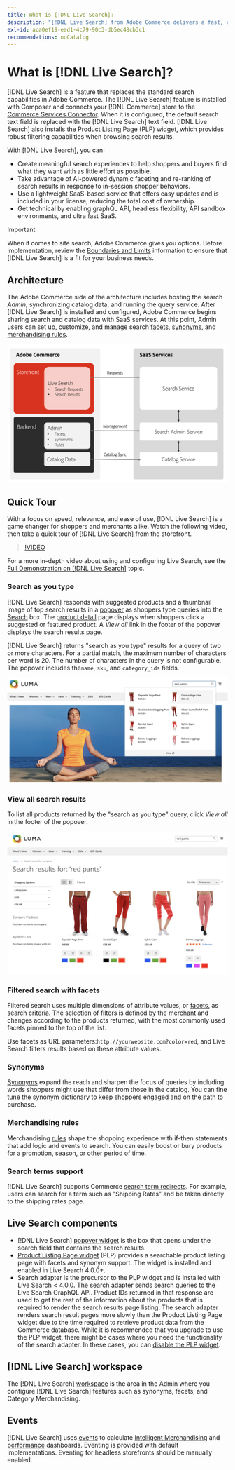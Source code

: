 ```yaml
---
title: What is [!DNL Live Search]?
description: "[!DNL Live Search] from Adobe Commerce delivers a fast, relevant, and intuitive search experience."
exl-id: aca0ef19-ead1-4c79-90c3-db5ec48cb3c1
recommendations: noCatalog
---
```

# What is [!DNL Live Search]?

[!DNL Live Search] is a feature that replaces the standard search capabilities in Adobe Commerce. The [!DNL Live Search] feature is installed with Composer and connects your [!DNL Commerce] store to the [Commerce Services Connector](../landing/saas.md). When it is configured, the default search text field is replaced with the [!DNL Live Search] text field. [!DNL Live Search] also installs the Product Listing Page (PLP) widget, which provides robust filtering capabilities when browsing search results.

With [!DNL Live Search], you can:

- Create meaningful search experiences to help shoppers and buyers find what they want with as little effort as possible.
- Take advantage of AI-powered dynamic faceting and re-ranking of search results in response to in-session shopper behaviors.
- Use a lightweight SaaS-based service that offers easy updates and is included in your license, reducing the total cost of ownership.
- Get technical by enabling graphQL API, headless flexibility, API sandbox environments, and ultra fast SaaS.

>[!IMPORTANT]
>
>When it comes to site search, Adobe Commerce gives you options. Before implementation, review the [Boundaries and Limits](boundaries-limits.md) information to ensure that [!DNL Live Search] is a fit for your business needs.

## Architecture

The Adobe Commerce side of the architecture includes hosting the search *Admin*, synchronizing catalog data, and running the query service. After [!DNL Live Search] is installed and configured, Adobe Commerce begins sharing search and catalog data with SaaS services. At this point, Admin users can set up, customize, and manage search [facets](facets.md), [synonyms](synonyms.md), and [merchandising rules](category-merch.md).

![Live Search Data Flow](assets/ls-cs-data-flow.png)

## Quick Tour

With a focus on speed, relevance, and ease of use, [!DNL Live Search] is a game changer for shoppers and merchants alike. Watch the following video, then take a quick tour of [!DNL Live Search] from the storefront.

>[!VIDEO](https://video.tv.adobe.com/v/3418679?quality=12&learn=on)

For a more in-depth video about using and configuring Live Search, see the [Full Demonstration on [!DNL Live Search]](https://experienceleague.adobe.com/en/docs/commerce-learn/tutorials/getting-started/capabilities/live-search-full-demonstration) topic.

### Search as you type

[!DNL Live Search] responds with suggested products and a thumbnail image of top search results in a [popover](storefront-popover.md) as shoppers type queries into the [Search](https://experienceleague.adobe.com/en/docs/commerce-admin/catalog/catalog/search/search) box. The [product detail](https://experienceleague.adobe.com/en/docs/commerce-admin/start/storefront/storefront) page displays when shoppers click a suggested or featured product. A _View all_ link in the footer of the popover displays the search results page.

[!DNL Live Search] returns "search as you type" results for a query of two or more characters. For a partial match, the maximum number of characters per word is 20. The number of characters in the query is not configurable. The popover includes the`name`, `sku`, and `category_ids` fields.

![Example storefront - search as you type](assets/storefront-search-as-you-type.png)

### View all search results

To list all products returned by the "search as you type" query, click _View all_ in the footer of the popover.

![Example storefront - price facets](assets/storefront-view-all-search-results.png)

### Filtered search with facets

Filtered search uses multiple dimensions of attribute values, or [facets](facets.md), as search criteria. The selection of filters is defined by the merchant and changes according to the products returned, with the most commonly used facets pinned to the top of the list.

Use facets as URL parameters:`http://yourwebsite.com?color=red`, and Live Search filters results based on these attribute values. 

### Synonyms

[Synonyms](synonyms.md) expand the reach and sharpen the focus of queries by including words shoppers might use that differ from those in the catalog. You can fine tune the synonym dictionary to keep shoppers engaged and on the path to purchase.

### Merchandising rules

Merchandising [rules](rules.md) shape the shopping experience with if-then statements that add logic and events to search. You can easily boost or bury products for a promotion, season, or other period of time.

### Search terms support

[!DNL Live Search] supports Commerce [search term redirects](https://experienceleague.adobe.com/en/docs/commerce-admin/catalog/catalog/search/search-terms). For example, users can search for a term such as "Shipping Rates" and be taken directly to the shipping rates page.

## Live Search components

- [!DNL Live Search] [popover widget](storefront-popover.md) is the box that opens under the search field that contains the search results.
- [Product Listing Page widget](plp-styling.md) (PLP) provides a searchable product listing page with facets and synonym support. The widget is installed and enabled in Live Search 4.0.0+.
- Search adapter is the precursor to the PLP widget and is installed with Live Search < 4.0.0. The search adapter sends search queries to the Live Search GraphQL API. Product IDs returned in that response are used to get the rest of the information about the products that is required to render the search results page listing. The search adapter renders search result pages more slowly than the Product Listing Page widget due to the time required to retrieve product data from the Commerce database. While it is recommended that you upgrade to use the PLP widget, there might be cases where you need the functionality of the search adapter. In these cases, you can [disable the PLP widget](plp-styling.md#disabling-the-plp-widget).

## [!DNL Live Search] workspace

The [!DNL Live Search] [workspace](workspace.md) is the area in the Admin where you configure [!DNL Live Search] features such as synonyms, facets, and Category Merchandising.

## Events

[!DNL Live Search] uses [events](events.md) to calculate [Intelligent Merchandising](category-merch.md) and [performance](performance.md) dashboards. Eventing is provided with default implementations. Eventing for headless storefronts should be manually enabled.
